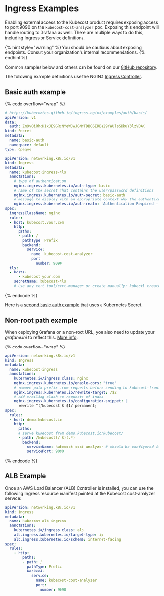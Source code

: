 # Ingress Examples

Enabling external access to the Kubecost product requires exposing access to port 9090 on the `kubecost-cost-analyzer` pod. Exposing this endpoint will handle routing to Grafana as well. There are multiple ways to do this, including Ingress or Service definitions.

{% hint style="warning" %}
You should be cautious about exposing endpoints. Consult your organization's internal recommendations.
{% endhint %}

Common samples below and others can be found on our [GitHub repository](https://github.com/kubecost/poc-common-configurations/tree/main/ingress-examples).

The following example definitions use the NGINX [Ingress Controller](https://kubernetes.io/docs/concepts/services-networking/ingress-controllers/).

## Basic auth example

{% code overflow="wrap" %}
```yaml
# https://kubernetes.github.io/ingress-nginx/examples/auth/basic/
apiVersion: v1
data:
  auth: Zm9vOiRhcHIxJE9GRzNYeWJwJGNrTDBGSERBa29YWUlsSDkuY3lzVDAK
kind: Secret
metadata:
  name: basic-auth
  namespace: default
type: Opaque
---
apiVersion: networking.k8s.io/v1
kind: Ingress
metadata:
  name: kubecost-ingress-tls
  annotations:
    # type of authentication
    nginx.ingress.kubernetes.io/auth-type: basic
    # name of the secret that contains the user/password definitions
    nginx.ingress.kubernetes.io/auth-secret: basic-auth
    # message to display with an appropriate context why the authentication is required
    nginx.ingress.kubernetes.io/auth-realm: 'Authentication Required - kubecost'
spec:
  ingressClassName: nginx
  rules:
  - host: kubecost.your.com
    http:
      paths:
      - path: /
        pathType: Prefix
        backend:
          service:
            name: kubecost-cost-analyzer
            port:
              number: 9090
  tls:
  - hosts:
      - kubecost.your.com
    secretName: kubecost-tls
    # Use any cert tool/cert-manager or create manually: kubectl create secret tls kubecost-tls --cert /etc/letsencrypt/live/kubecost.your.com/fullchain.pem --key /etc/letsencrypt/live/kubecost.your.com/privkey.pem
```
{% endcode %}

Here is a [second basic auth example](https://kubernetes.github.io/ingress-nginx/examples/auth/basic/) that uses a Kubernetes Secret.

## Non-root path example

When deploying Grafana on a non-root URL, you also need to update your _grafana.ini_ to reflect this. [More info](https://github.com/kubecost/cost-analyzer-helm-chart/blob/cae42c28e12ecf8f1ad13ee17be8ce6633380b96/cost-analyzer/values.yaml#L335-L339).

{% code overflow="wrap" %}
```yaml
apiVersion: networking.k8s.io/v1
kind: Ingress
metadata:
  name: kubecost-ingress
  annotations:
    kubernetes.io/ingress.class: nginx
    nginx.ingress.kubernetes.io/enable-cors: "true"
    # remove path prefix from requests before sending to kubecost-frontend
    nginx.ingress.kubernetes.io/rewrite-target: /$2
    # add trailing slash to requests of index
    nginx.ingress.kubernetes.io/configuration-snippet: |
      rewrite ^(/kubecost)$ $1/ permanent;
spec:
  rules:
  - host: demo.kubecost.io
    http:
      paths:
      # serve kubecost from demo.kubecost.io/kubecost/
      - path: /kubecost(/|$)(.*)
        backend:
          serviceName: kubecost-cost-analyzer # should be configured if another helm name or service address is used
          servicePort: 9090
```
{% endcode %}

## ALB Example

Once an AWS Load Balancer (ALB) Controller is installed, you can use the following Ingress resource manifest pointed at the Kubecost cost-analyzer service:

```yaml
apiVersion: networking.k8s.io/v1
kind: Ingress
metadata:
  name: kubecost-alb-ingress
  annotations:
    kubernetes.io/ingress.class: alb
    alb.ingress.kubernetes.io/target-type: ip
    alb.ingress.kubernetes.io/scheme: internet-facing
spec:
  rules:
    - http:
        paths:
        - path: /
          pathType: Prefix
          backend:
            service:
              name: kubecost-cost-analyzer
              port:
                number: 9090
```
